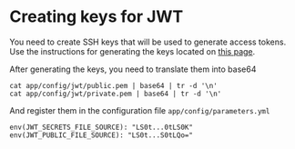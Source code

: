 Creating keys for JWT
=====================

You need to create SSH keys that will be used to generate access tokens.
Use the instructions for generating the keys located on [this page](https://github.com/lexik/LexikJWTAuthenticationBundle/blob/HEAD/Resources/doc/index.md#installation). 

After generating the keys, you need to translate them into base64
    
    cat app/config/jwt/public.pem | base64 | tr -d '\n'
    cat app/config/jwt/private.pem | base64 | tr -d '\n'    

And register them in the configuration file `app/config/parameters.yml`

    env(JWT_SECRETS_FILE_SOURCE): "LS0t...0tLS0K"
    env(JWT_PUBLIC_FILE_SOURCE): "LS0t...S0tLQo="
    